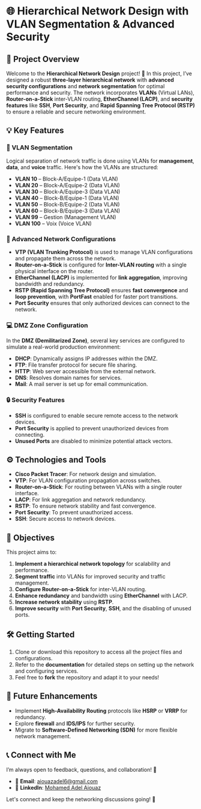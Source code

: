 # 🌐 **Hierarchical Network Design with VLAN Segmentation & Advanced Security**

## 📝 **Project Overview**
Welcome to the **Hierarchical Network Design** project! 🎉 In this project, I’ve designed a robust **three-layer hierarchical network** with **advanced security configurations** and **network segmentation** for optimal performance and security. The network incorporates **VLANs** (Virtual LANs), **Router-on-a-Stick** inter-VLAN routing, **EtherChannel (LACP)**, and **security features** like **SSH**, **Port Security**, and **Rapid Spanning Tree Protocol (RSTP)** to ensure a reliable and secure networking environment.

## 💡 **Key Features**

### **🌟 VLAN Segmentation**
Logical separation of network traffic is done using VLANs for **management**, **data**, and **voice** traffic. Here's how the VLANs are structured:
- **VLAN 10** – Block-A/Equipe-1 (Data VLAN)
- **VLAN 20** – Block-A/Equipe-2 (Data VLAN)
- **VLAN 30** – Block-A/Equipe-3 (Data VLAN)
- **VLAN 40** – Block-B/Equipe-1 (Data VLAN)
- **VLAN 50** – Block-B/Equipe-2 (Data VLAN)
- **VLAN 60** – Block-B/Equipe-3 (Data VLAN)
- **VLAN 99** – Gestion (Management VLAN)
- **VLAN 100** – Voix (Voice VLAN)

### **🔧 Advanced Network Configurations**
- **VTP (VLAN Trunking Protocol)** is used to manage VLAN configurations and propagate them across the network.
- **Router-on-a-Stick** is configured for **Inter-VLAN routing** with a single physical interface on the router.
- **EtherChannel (LACP)** is implemented for **link aggregation**, improving bandwidth and redundancy.
- **RSTP (Rapid Spanning Tree Protocol)** ensures **fast convergence** and **loop prevention**, with **PortFast** enabled for faster port transitions.
- **Port Security** ensures that only authorized devices can connect to the network.

### **💻 DMZ Zone Configuration**
In the **DMZ (Demilitarized Zone)**, several key services are configured to simulate a real-world production environment:
- **DHCP**: Dynamically assigns IP addresses within the DMZ.
- **FTP**: File transfer protocol for secure file sharing.
- **HTTP**: Web server accessible from the external network.
- **DNS**: Resolves domain names for services.
- **Mail**: A mail server is set up for email communication.

### **🔒 Security Features**
- **SSH** is configured to enable secure remote access to the network devices.
- **Port Security** is applied to prevent unauthorized devices from connecting.
- **Unused Ports** are disabled to minimize potential attack vectors.

## ⚙️ **Technologies and Tools**
- **Cisco Packet Tracer**: For network design and simulation.
- **VTP**: For VLAN configuration propagation across switches.
- **Router-on-a-Stick**: For routing between VLANs with a single router interface.
- **LACP**: For link aggregation and network redundancy.
- **RSTP**: To ensure network stability and fast convergence.
- **Port Security**: To prevent unauthorized access.
- **SSH**: Secure access to network devices.

## 🚀 **Objectives**
This project aims to:
1. **Implement a hierarchical network topology** for scalability and performance.
2. **Segment traffic** into VLANs for improved security and traffic management.
3. **Configure Router-on-a-Stick** for inter-VLAN routing.
4. **Enhance redundancy** and bandwidth using **EtherChannel** with LACP.
5. **Increase network stability** using **RSTP**.
6. **Improve security** with **Port Security**, **SSH**, and the disabling of unused ports.

## 🛠 **Getting Started**
1. Clone or download this repository to access all the project files and configurations.
2. Refer to the **documentation** for detailed steps on setting up the network and configuring services.
3. Feel free to **fork** the repository and adapt it to your needs!

## 💭 **Future Enhancements**
- Implement **High-Availability Routing** protocols like **HSRP** or **VRRP** for redundancy.
- Explore **firewall** and **IDS/IPS** for further security.
- Migrate to **Software-Defined Networking (SDN)** for more flexible network management.

## 📞 **Connect with Me**
I’m always open to feedback, questions, and collaboration! 🤝
- 📧 **Email**: [aiouazadel6@gmail.com](mailto:aiouazadel6@gmail.com)
- 🔗 **LinkedIn**: [Mohamed Adel Aiouaz](https://www.linkedin.com/in/mohamed-adel-aiouaz-10662b282)

Let's connect and keep the networking discussions going! 🚀
